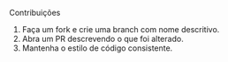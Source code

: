 Contribuições

1. Faça um fork e crie uma branch com nome descritivo.
2. Abra um PR descrevendo o que foi alterado.
3. Mantenha o estilo de código consistente.
